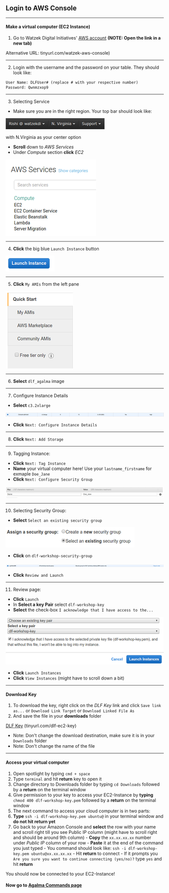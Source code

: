 ## Login to AWS Console

---

#### Make a virtual computer (EC2 Instance)

1. Go to Watzek Digital Initiatives' <a href="https://watzekdi.signin.aws.amazon.com/console" target="\_blank">AWS account</a> **(NOTE: Open the link in a new tab)**

  Alternative URL: tinyurl.com/watzek-aws-console)

  ---

2. Login with the username and the password on your table. They should look like:
  ```
  User Name: DLFUser# (replace # with your respective number)
  Password: Qwnmzxop9
  ```

  ---

3. Selecting Service
  - Make sure you are in the right region. Your top bar should look like:

  ![navbar](https://github.com/WatzekDigitalInitiatives/DLF-Workshop/blob/master/images/navbar.png)

  with N.Virginia as your center option
  - **Scroll** down to *AWS Services*
  - Under *Compute* section **click** *EC2*

  ![EC2](https://github.com/WatzekDigitalInitiatives/DLF-Workshop/blob/master/images/select-ec2.png)

  ---

4. **Click** the big blue `Launch Instance` button

  ![Launch](https://github.com/WatzekDigitalInitiatives/DLF-Workshop/blob/master/images/launch_instance.png)

  ---

5. **Click** `My AMIs` from the left pane

  ![Select AMI](https://github.com/WatzekDigitalInitiatives/DLF-Workshop/blob/master/images/select_ami.png)

  ---

6. **Select** `dlf_agalma` image

  <!-- slect agalma image -->

  ---

7. Configure Instance Details
  - **Select** `c3.2xlarge`

  ![Use c3.2xlarge](https://github.com/WatzekDigitalInitiatives/DLF-Workshop/blob/master/images/c32xlarge.png)

  - **Click** `Next: Configure Instance Details`

  ---

8. **Click** `Next: Add Storage`

  ---

9. Tagging Instance:
  - **Click** `Next: Tag Instance`
  - **Name** your virtual computer here! Use your `lastname_firstname` for exmaple `Doe_Jane`  
  - **Click** `Next: Configure Security Group`

  ![Tag](https://github.com/WatzekDigitalInitiatives/DLF-Workshop/blob/master/images/tag.png)

  ---

10. Selecting Security Group:
  - **Select** `Select an existing security group`

  ![User Existing SG](https://github.com/WatzekDigitalInitiatives/DLF-Workshop/blob/master/images/select_existing_sg.png)

  - **Click** on `dlf-workshop-security-group`

  ![Select dlf workshop SG](https://github.com/WatzekDigitalInitiatives/DLF-Workshop/blob/master/images/sg.png)

  - **Click** `Review and Launch`

  ---

11. Review page:
  - **Click** `Launch`
  - In **Select a key Pair** select `dlf-workshop-key`
  - **Select** the check-box `I acknowledge that I have access to the...`

  ![Key](https://github.com/WatzekDigitalInitiatives/DLF-Workshop/blob/master/images/key.png)

  - **Click** `Launch Instances`
  - **Click** `View Instances` (might have to scroll down a bit)

---

#### Download Key

1. To download the key, right click on the *DLF Key* link and click `Save link as...` or `Download Link Target` or `Download Linked File As` 
2. And save the file in your **downloads** folder

  <a href="http://tinyurl.com/dlf-ec2-key" target="\_blank">DLF Key</a> (tinyurl.com/dlf-ec2-key)

  - Note: Don't change the download destination, make sure it is in your `Downloads` folder
  - Note: Don't change the name of the file

---

#### Access your virtual computer

1. Open spotlight by typing `cmd + space`
2. Type `terminal` and hit **return** key to open it
3. Change directory to Downloads folder by typing `cd Downloads` followed by a **return** on the terminal window
4. Give permission to your key to access your EC2-Instance by **typing** `chmod 400 dlf-workshop-key.pem` followed by a **return** on the terminal window
6. The next command to access your cloud computer is in two parts:
  1. **Type** `ssh -i dlf-workshop-key.pem ubuntu@` in your terminal window and **do not hit return yet**
  2. Go back to your Amazon Console and **select** the row with your name and scroll right till you see Public IP column (might have to scroll right and should be around 9th column)
    - **Copy** the `xx.xx.xx.xx` number under *Public IP* column of your row
    - **Paste** it at the end of the command you just typed
    - You command should look like: `ssh -i dlf-workshop-key.pem ubuntu@xx.xx.xx.xx`
    - Hit **return** to connect
    - If it prompts you `Are you sure you want to continue connecting (yes/no)?` type `yes` and hit **return**

You should now be connected to your EC2-Instance!

#### Now go to [Agalma Commands page](https://github.com/WatzekDigitalInitiatives/DLF-Workshop/blob/master/Aglama-commands.md)
